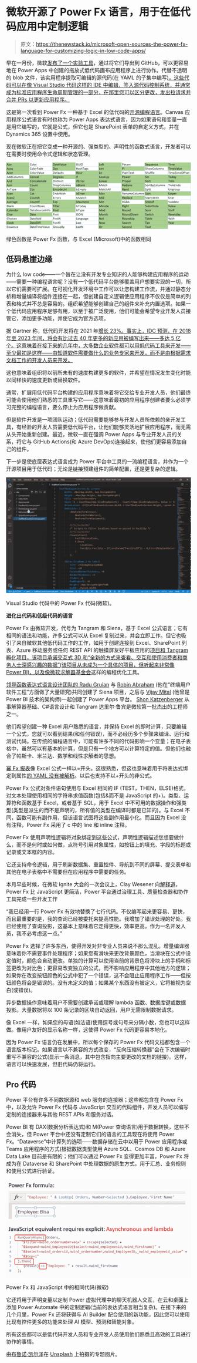 # 微软开源了 Power Fx 语言，用于在低代码应用中定制逻辑

> 原文：<https://thenewstack.io/microsoft-open-sources-the-power-fx-language-for-customizing-logic-in-low-code-apps/>

早在一月份，微软[发布了一个实验工具](https://github.com/microsoft/PowerApps-Language-Tooling/blob/master/README.md#setting-up-a-dev-box)，通过将它们导出到 GitHub，可以更容易地在 Power Apps 中创建的拖放式低代码画布应用程序上进行协作。代替不透明的 blob 文件，该实用程序提取可编辑的源代码(在 YAML 的子集中编写[)，这些代码可以在像 Visual Studio 代码这样的 IDE 中编辑，签入源代码控制系统，并通常成为标准应用程序生命周期管理的一部分，在那里您可以区分更改，发出拉请求并合并 PRs 以更新应用程序。](https://github.com/microsoft/PowerApps-Language-Tooling/blob/master/docs/YAMLFileFormat.md)

这是第一次看到 Power Fx 一种基于 Excel 的低代码的[开源编程语言](https://github.com/microsoft/power-fx)。Canvas 应用程序公式语言有时也称为 Power Apps 表达式语言，因为如果语句和变量一直是用它编写的，它就是公式，但它也是 SharePoint 表单的自定义方式，并在 Dynamics 365 设置中使用。

现在微软正在把它变成一种开源的、强类型的、声明性的函数式语言，开发者可以在需要时使用命令式逻辑和状态管理。

![](img/6de8c7474b1ae73ce5c9e3eebecdc9eb.png)

绿色函数是 Power Fx 函数，与 Excel (Microsoft)中的函数相同

## 低码悬崖边缘

为什么 low code——一个旨在让没有开发专业知识的人能够构建应用程序的运动——需要一种编程语言呢？没有一个低代码平台能够覆盖用户想要实现的一切，所以它们需要可扩展。在可视化开发环境中工作可以让您构建工作流，并通过静态分析和增量编译将组件连接在一起，但创建自定义逻辑使应用程序不仅仅是简单的列表和格式并不总是容易的。组织希望能够创建自己的组件来补充内置选项。如果一个低代码应用程序足够有用，以至于被广泛使用，他们可能会希望专业开发人员接管它，添加更多功能，并使它成为官方选项。

据 Gartner 称，低代码开发将在 2021 年[增长 23%。事实上，IDC 预测，在 2018 年至 2023 年间，将会有比过去 40 年更多的新应用被编写出来——多达 5 亿个。这意味着在接下来的几年中，大多数企业软件都可以用低代码工具来开发——至少最初是这样——由知道软件需要做什么的业务专家来开发，而不是由根据需求文档工作的开发人员来开发。](https://www.gartner.com/en/newsroom/press-releases/2021-02-15-gartner-forecasts-worldwide-low-code-development-technologies-market-to-grow-23-percent-in-2021)

这也意味着组织将以前所未有的速度构建更多的软件，并希望在情况发生变化时能以同样快的速度更新或替换软件。

通常，扩展用低代码平台构建的应用程序意味着将它交给专业开发人员，他们最终可能会使用他们熟悉的工具重写它——这意味着最初的应用程序创建者要么必须学习完整的编程语言，要么停止为应用程序做贡献。

但是软件开发是一项团队运动；低代码需要能够参与开发人员所依赖的亲开发工具，有经验的开发人员需要低代码平台，让他们能够灵活地扩展应用程序，而无需从头开始重新创建。最近，微软一直在强调 Power Apps 与专业开发人员的关系，将它与 GitHub Actions(和 Azure DevOps)连接起来，使他们更容易添加自己的组件。

下一步是使底层表达式语言成为 Power 平台中工具的一流编程语言，并作为一个开源项目用于低代码；无论是链接预建组件的简单配置，还是更复杂的逻辑。

![](img/c8e4ae0476b3cda18cdb31d48f43f7cc.png)

Visual Studio 代码中的 Power Fx 代码(微软)。

**进化出代码和低级代码的语言**

Power Fx 由微软开发，代号为 Tangram 和 Siena，基于 Excel 公式语言；它有相同的语法和功能，许多公式可以从 Excel 复制过来，并会立即工作。但它也吸引了来自微软其他低代码工作的工作，如用于创建连接到 Excel、SharePoint 列表、Azure 移动服务或任何 REST API 的触摸屏友好平板应用的[项目和 Tangram 孵化项目，该项目承诺交互式 3D 和“全新的方式来查看、交互和使用消费者和商务人士深感兴趣的数据”(该项目从未成为一个具体的项目，但听起来非常像 Power BI)，以及像](https://docs.microsoft.com/en-us/archive/blogs/projectsiena/project-siena-enabling-business-users-to-create-mobile-apps-for-the-enterprise)[微软求解器基金会](https://docs.microsoft.com/en-us/previous-versions/msdn10/hh145003(v=msdn.10))这样的编程优化工具。

[领导函数表达式语言设计团队的 Radu Gruian](https://www.linkedin.com/in/rgruian/) 与 [Robin Abraham](https://www.linkedin.com/in/robin-abraham-b206059/) (他在“终端用户软件工程”方面做了大量研究)共同创建了 Siena 项目，之后与 [Vijay Mital](https://www.linkedin.com/in/vijaymital/) (他曾是 Power BI 技术的架构师)一起创建了 Power Apps 平台。 [Shon Katzenberger](https://www.linkedin.com/in/shon-katzenberger/) 从事解算器基础、C#语言设计和 Tangram 达里尔·鲁宾是微软第一批杰出的工程师之一。

他们希望创建一种 Excel 用户熟悉的语言，并保持 Excel 的即时计算，只要编辑一个公式，您就可以看到结果(和任何错误)，而不必经历多个步骤来编译、运行和测试代码。在传统的编程语言中，可能有许多不同的代码影响一个变量；在电子表格中，虽然可以有基本的计算，但是只有一个地方可以计算特定的值。但他们也融合了帕斯卡、米兰达、数学和线性求解者的思想。

[幂 Fx 报表](https://docs.microsoft.com/en-us/power-platform/power-fx/overview)像 Excel 公式一样以=开头。这很熟悉，但这也意味着用于将表达式绑定到属性[的 YAML 没有被解析](https://docs.microsoft.com/en-us/power-platform/power-fx/yaml-formula-grammar)。以后也支持不以+开头的非公式。

Power Fx 公式对条件语句使用与 Excel 相同的 IF (TEST，THEN，ELSE)格式，对文本处理使用相同的字符串求值函数(包括&而不是 JavaScript 的+)。类型、运算符和函数基于 Excel，或者基于 SQL，用于 Excel 中不可用的数据操作和强类型(类型是派生的而不是声明的，所有值的类型在编译时都是已知的)。与 Excel 不同，函数可能有副作用，但该语言试图将这些副作用最小化。而且因为 Excel 没有注释，Power Fx 采用了 c 中的 line 和 inline 注释。

Power Fx 使用声明性逻辑将对象绑定到这些公式，声明性逻辑描述您想要做什么，而不是何时或如何做，点符号引用对象属性，如按钮上的填充、字段的标题或记录或文本框的内容。

它还支持命令逻辑，用于刷新数据集、重置控件、导航到不同的屏幕、提交表单和其他在电子表格中不需要但在应用程序中需要的任务。

本月早些时候，在微软 Ignite 大会的一次会议上，Clay Wesener 向[解释道](https://myignite.microsoft.com/sessions/7b163566-b18b-4c07-9e2e-1d69b0f3a229)，Power Fx 比 JavaScript 更简洁，Power 平台通过治理工具、质量检查器和协作工具完成一些开发工作

“我已经用一行 Power Fx 有效地替换了七行代码。不仅编写起来更容易、更快，而且最重要的是，我的查询已经被委托来提高性能。我增加了错误处理的好处。我已经使用了查询投影，这基本上意味着它走得更快，效率更高，作为一名开发人员，我不必考虑这一点。”

Power Fx 选择了许多东西，使得开发对非专业人员来说不那么混乱。增量编译器意味着你不需要事件处理程序；如果您有滑块来更改背景颜色，当滑块在公式中设定值时，颜色会自动更改。单独的计算可以使用当前的背景色将滑块上的手柄和标签更改为对比色；更容易改变独立的公式，而不影响应用程序中其他地方的逻辑；如果你在改变按钮颜色的公式中犯了一个错误，这不会阻止应用程序工作——但按钮颜色将会是错误的。没有未定义的值；如果某个东西没有被定义，它将被视为空白(或错误)。

异步数据操作意味着用户不需要创建承诺或理解 lambda 函数、数据库键或数据投影。大量数据将以 100 条记录的区块自动返回，用户无需限制数据请求。

像 Excel 一样，如果您的母语(如法语)使用逗号或句号来分隔小数，您也可以这样做。像用户友好的显示名称一样，这使得 Power Fx 代码更容易本地化。

因为 Power Fx 语言仍在发展中，所以每个保存的 Power Fx 代码文档都包含一个语言版本标记。如果语言以不兼容的方式改变，“反向压缩转换器”会在下次编辑时重写不兼容的公式(显示一条消息，其中包含指向主要更改的文档的链接)。这样，语言可以快速发展，但旧代码仍将运行。

## **Pro 代码**

Power 平台有许多不同数据源和 web 服务的连接器；这些都包含在 Power Fx 中，以及允许 Power Fx 代码与 JavaScript 交互的代码组件，开发人员可以编写定制的连接器来与其他 REST APIs 和服务对话。

Power BI 有 DAX(数据分析表达式)和 M(Power 查询语言)用于数据转换，这些不会消失，但 Power 平台中还没有定制它们的语言的工具现在将使用 Power Fx。“Dataverse”中计算列的选项——数据存储在云中以用于 Power 应用程序或 Teams 应用程序的方式(根据数据类型使用 Azure SQL、Cosmos DB 和 Azure Data Lake 目前是有限的；他们可以通过 Power Fx 变得更加丰富，Power Fx 将成为在 Dataverse 和 SharePoint 中处理数据的原生方式，用于汇总、业务规则和使用公式进行验证。

![](img/1a736b099214b609faae69aa119e8800.png)

Power Fx 和 JavaScript 中的相同代码(微软)

它还将用于声明变量以定制 Power 虚拟代理中的聊天机器人交互，在云和桌面上添加 Power Automate 中的定制逻辑(当前的表达式语言相当复杂)。在接下来的几个月里，Power Fx 还将获得与 AI Builder 配合使用的新功能，因此您可以使用比现有控件更多的功能来处理 AI 模型、预测和智能对象。

所有这些都可以是低代码开发人员和专业开发人员使用他们熟悉且高效的工具进行协作的事情。

由[布鲁诺·凯尔泽](https://unsplash.com/@bruno_kelzer?utm_source=unsplash&utm_medium=referral&utm_content=creditCopyText)在 [Unsplash](https://unsplash.com/s/photos/low-rider?utm_source=unsplash&utm_medium=referral&utm_content=creditCopyText) 上拍摄的专题图片。

<svg xmlns:xlink="http://www.w3.org/1999/xlink" viewBox="0 0 68 31" version="1.1"><title>Group</title> <desc>Created with Sketch.</desc></svg>